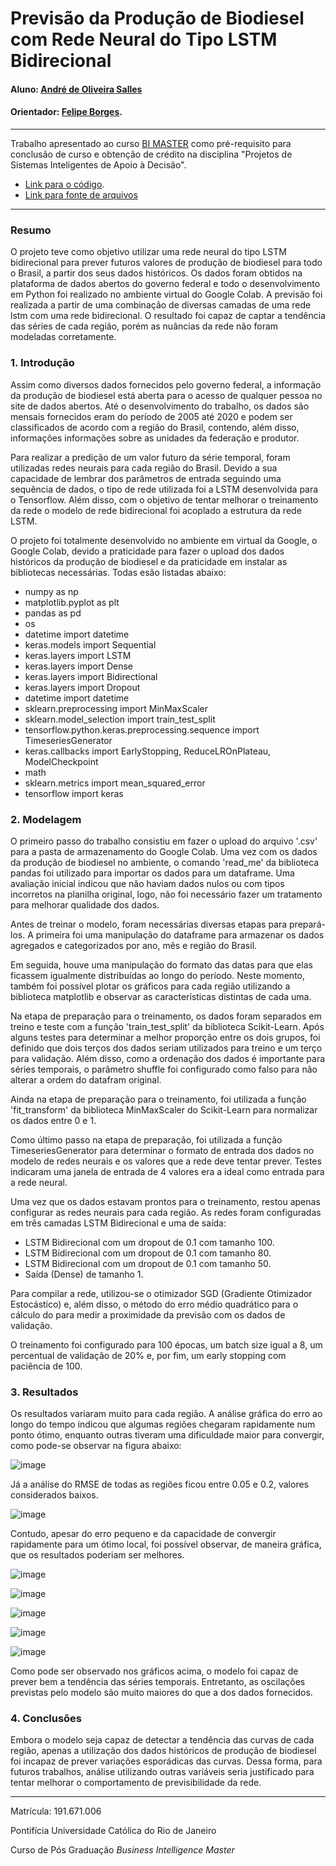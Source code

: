 # Previsão da Produção de Biodiesel com Rede Neural do Tipo LSTM Bidirecional

#### Aluno: [André de Oliveira Salles](https://github.com/andresalles93)
#### Orientador: [Felipe Borges](https://github.com/FelipeBorgesC).

---

Trabalho apresentado ao curso [BI MASTER](https://ica.puc-rio.ai/bi-master) como pré-requisito para conclusão de curso e obtenção de crédito na disciplina "Projetos de Sistemas Inteligentes de Apoio à Decisão".

<!-- para os links a seguir, caso os arquivos estejam no mesmo repositório que este README, não há necessidade de incluir o link completo: basta incluir o nome do arquivo, com extensão, que o GitHub completa o link corretamente -->
- [Link para o código](https://github.com//andresalles93/tcc-bi).
- [Link para fonte de arquivos](https://www.gov.br/anp/pt-br/centrais-de-conteudo/dados-abertos/producao-de-biocombustiveis)

---

### Resumo

O projeto teve como objetivo utilizar uma rede neural do tipo LSTM bidirecional para prever futuros valores de produção de biodiesel para todo o Brasil, a partir dos seus dados históricos. Os dados foram obtidos na plataforma de dados abertos do governo federal e todo o desenvolvimento em Python foi realizado no ambiente virtual do Google Colab. A previsão foi realizada a partir de uma combinação de diversas camadas de uma rede lstm com uma rede bidirecional. O resultado foi capaz de captar a tendência das séries de cada região, porém as nuâncias da rede não foram modeladas corretamente.

### 1. Introdução

Assim como diversos dados fornecidos pelo governo federal, a informação da produção de biodiesel está aberta para o acesso de qualquer pessoa no site de dados abertos. Até o desenvolvimento do trabalho, os dados são mensais fornecidos eram do período de 2005 até 2020 e podem ser classificados de acordo com a região do Brasil, contendo, além disso, informações informações sobre as unidades da federação e produtor.

Para realizar a predição de um valor futuro da série temporal, foram utilizadas redes neurais para cada região do Brasil. Devido a sua capacidade de lembrar dos parâmetros de entrada seguindo uma sequência de dados, o tipo de rede utilizada foi a LSTM desenvolvida para o Tensorflow. Além disso, com o objetivo de tentar melhorar o treinamento da rede o modelo de rede bidirecional foi acoplado a estrutura da rede LSTM.

O projeto foi totalmente desenvolvido no ambiente em virtual da Google, o Google Colab, devido a praticidade para fazer o upload dos dados históricos da produção de biodiesel e da praticidade em instalar as bibliotecas necessárias. Todas esão listadas abaixo:

- numpy as np
- matplotlib.pyplot as plt
- pandas as pd
- os
- datetime import datetime
- keras.models import Sequential
- keras.layers import LSTM
- keras.layers import Dense
- keras.layers import Bidirectional
- keras.layers import Dropout
- datetime import datetime
- sklearn.preprocessing import MinMaxScaler
- sklearn.model_selection import train_test_split
- tensorflow.python.keras.preprocessing.sequence import TimeseriesGenerator
- keras.callbacks import EarlyStopping, ReduceLROnPlateau, ModelCheckpoint
- math
- sklearn.metrics import mean_squared_error
- tensorflow import keras


### 2. Modelagem

O primeiro passo do trabalho consistiu em fazer o upload do arquivo '.csv' para a pasta de armazenamento do Google Colab. Uma vez com os dados da produção de biodiesel no ambiente, o comando 'read_me' da biblioteca pandas foi utilizado para importar os dados para um dataframe. Uma avaliação inicial indicou que não haviam dados nulos ou com tipos incorretos na planilha original, logo, não foi necessário fazer um tratamento para melhorar qualidade dos dados.

Antes de treinar o modelo, foram necessárias diversas etapas para prepará-los. A primeira foi uma manipulação do dataframe para armazenar os dados agregados e categorizados por ano, mês e região do Brasil. 

Em seguida, houve uma manipulação do formato das datas para que elas ficassem igualmente distribuídas ao longo do período. Neste momento, também foi possível plotar os gráficos para cada região utilizando a biblioteca matplotlib e observar as características distintas de cada uma.

Na etapa de preparação para o treinamento, os dados foram separados em treino e teste com a função 'train_test_split' da biblioteca Scikit-Learn. Após alguns testes para determinar a melhor proporção entre os dois grupos, foi definido que dois terços dos dados seriam utilizados para treino e um terço para validação. Além disso, como a ordenação dos dados é importante para séries temporais, o parâmetro shuffle foi configurado como falso para não alterar a ordem do datafram original.

Ainda na etapa de preparação para o treinamento, foi utilizada a função 'fit_transform' da biblioteca MinMaxScaler do Scikit-Learn para normalizar os dados entre 0 e 1.

Como último passo na etapa de preparação, foi utilizada a função TimeseriesGenerator para determinar o formato de entrada dos dados no modelo de redes neurais e os valores que a rede deve tentar prever. Testes indicaram uma janela de entrada de 4 valores era a ideal como entrada para a rede neural.

Uma vez que os dados estavam prontos para o treinamento, restou apenas configurar as redes neurais para cada região. As redes foram configuradas em três camadas LSTM Bidirecional e uma de saída:

- LSTM Bidirecional com um dropout de 0.1 com tamanho 100.
- LSTM Bidirecional com um dropout de 0.1 com tamanho 80.
- LSTM Bidirecional com um dropout de 0.1 com tamanho 50.
- Saída (Dense) de tamanho 1.

Para compilar a rede, utilizou-se o otimizador SGD (Gradiente Otimizador Estocástico) e, além disso, o método do erro médio quadrático para o cálculo do para medir a proximidade da previsão com os dados de validação.

O treinamento foi configurado para 100 épocas, um batch size igual a 8, um percentual de validação de 20% e, por fim, um early stopping com paciência de 100.


### 3. Resultados

Os resultados variaram muito para cada região. A análise gráfica do erro ao longo do tempo indicou que algumas regiões chegaram rapidamente num ponto ótimo, enquanto outras tiveram uma dificuldade maior para convergir, como pode-se observar na figura abaixo:

![image](https://user-images.githubusercontent.com/60662709/215187918-925fe3ac-5cae-4779-90b0-80e170b0bc7f.png)

Já a análise do RMSE de todas as regiões ficou entre 0.05 e 0.2, valores considerados baixos. 

![image](https://user-images.githubusercontent.com/60662709/215188438-e350eab2-b793-48a1-8502-3320a4698161.png)

Contudo, apesar do erro pequeno e da capacidade de convergir rapidamente para um ótimo local, foi possível observar, de maneira gráfica, que os resultados poderiam ser melhores. 

![image](https://user-images.githubusercontent.com/60662709/215188548-990023cb-1248-451f-9737-d3dd9804c047.png)

![image](https://user-images.githubusercontent.com/60662709/215188570-1bb49db7-51b6-45b2-bee2-231995402572.png)

![image](https://user-images.githubusercontent.com/60662709/215188608-9de74f7c-e43b-4dd2-9897-de6b75cb52c2.png)

![image](https://user-images.githubusercontent.com/60662709/215188630-34a50ca9-3d3b-464d-9263-33be328562fd.png)

![image](https://user-images.githubusercontent.com/60662709/215188649-cfa6fa9d-2061-47ea-8100-fd1791bcfa88.png)


Como pode ser observado nos gráficos acima, o modelo foi capaz de prever bem a tendência das séries temporais. Entretanto, as oscilações previstas pelo modelo são muito maiores do que a dos dados fornecidos. 

### 4. Conclusões

Embora o modelo seja capaz de detectar a tendência das curvas de cada região, apenas a utilização dos dados históricos de produção de biodiesel foi incapaz de prever variações esporádicas das curvas. Dessa forma, para futuros trabalhos, análise utilizando outras variáveis seria justificado para tentar melhorar o comportamento de previsibilidade da rede.

---

Matrícula: 191.671.006

Pontifícia Universidade Católica do Rio de Janeiro

Curso de Pós Graduação *Business Intelligence Master*


